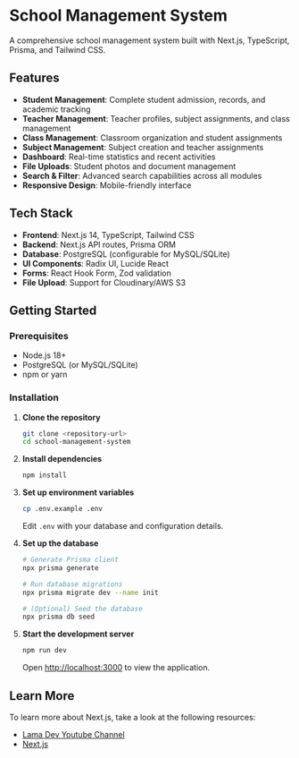 # School Management System

A comprehensive school management system built with Next.js, TypeScript, Prisma, and Tailwind CSS.

## Features

- **Student Management**: Complete student admission, records, and academic tracking
- **Teacher Management**: Teacher profiles, subject assignments, and class management
- **Class Management**: Classroom organization and student assignments
- **Subject Management**: Subject creation and teacher assignments
- **Dashboard**: Real-time statistics and recent activities
- **File Uploads**: Student photos and document management
- **Search & Filter**: Advanced search capabilities across all modules
- **Responsive Design**: Mobile-friendly interface

## Tech Stack

- **Frontend**: Next.js 14, TypeScript, Tailwind CSS
- **Backend**: Next.js API routes, Prisma ORM
- **Database**: PostgreSQL (configurable for MySQL/SQLite)
- **UI Components**: Radix UI, Lucide React
- **Forms**: React Hook Form, Zod validation
- **File Upload**: Support for Cloudinary/AWS S3

## Getting Started

### Prerequisites

- Node.js 18+ 
- PostgreSQL (or MySQL/SQLite)
- npm or yarn

### Installation

1. **Clone the repository**
   ```bash
   git clone <repository-url>
   cd school-management-system
   ```

2. **Install dependencies**
   ```bash
   npm install
   ```

3. **Set up environment variables**
   ```bash
   cp .env.example .env
   ```
   
   Edit `.env` with your database and configuration details.

4. **Set up the database**
   ```bash
   # Generate Prisma client
   npx prisma generate
   
   # Run database migrations
   npx prisma migrate dev --name init
   
   # (Optional) Seed the database
   npx prisma db seed
   ```

5. **Start the development server**
   ```bash
   npm run dev
   ```

   Open [http://localhost:3000](http://localhost:3000) to view the application.

## Learn More

To learn more about Next.js, take a look at the following resources:

- [Lama Dev Youtube Channel](https://youtube.com/lamadev) 
- [Next.js](https://nextjs.org/learn)